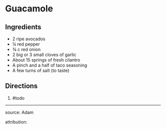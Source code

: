 # Guacamole

## Ingredients

- 2 ripe avocados
- ¼ red pepper
- ¾ c red onion
- 2 big or 3 small cloves of garlic
- About 15 springs of fresh cilantro
- A pinch and a half of taco seasoning
- A few turns of salt (to taste)

## Directions

1. #todo

---

source: Adam

attribution: 
